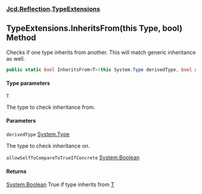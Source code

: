 ### [Jcd.Reflection](Jcd.Reflection.md 'Jcd.Reflection').[TypeExtensions](TypeExtensions.md 'Jcd.Reflection.TypeExtensions')

## TypeExtensions.InheritsFrom<T>(this Type, bool) Method

Checks if one type inherits from another. This will match generic inheritance as well.

```csharp
public static bool InheritsFrom<T>(this System.Type derivedType, bool allowSelfToCompareToTrueIfConcrete=false);
```

#### Type parameters

<a name='Jcd.Reflection.TypeExtensions.InheritsFrom_T_(thisSystem.Type,bool).T'></a>

`T`

The type to check inheritance from.

#### Parameters

<a name='Jcd.Reflection.TypeExtensions.InheritsFrom_T_(thisSystem.Type,bool).derivedType'></a>

`derivedType` [System.Type](https://docs.microsoft.com/en-us/dotnet/api/System.Type 'System.Type')

The type to check inheritance on.

<a name='Jcd.Reflection.TypeExtensions.InheritsFrom_T_(thisSystem.Type,bool).allowSelfToCompareToTrueIfConcrete'></a>

`allowSelfToCompareToTrueIfConcrete` [System.Boolean](https://docs.microsoft.com/en-us/dotnet/api/System.Boolean 'System.Boolean')

#### Returns

[System.Boolean](https://docs.microsoft.com/en-us/dotnet/api/System.Boolean 'System.Boolean')
True if type inherits
from [T](TypeExtensions.InheritsFrom.GrrQVxFfg2eFPCO42Wu2Sg.md#Jcd.Reflection.TypeExtensions.InheritsFrom_T_(thisSystem.Type,bool).T 'Jcd.Reflection.TypeExtensions.InheritsFrom<T>(this System.Type, bool).T')